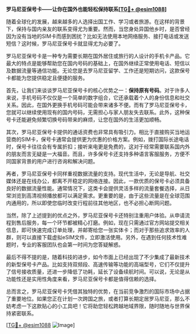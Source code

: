 **罗马尼亚保号卡——让你在国外也能轻松保持联系[[TG💪+ @esim1088](https://t.me/s/esim1088)]**

随着全球化的发展，越来越多的人选择出国工作、学习或者旅游。在这样的背景下，保持与国内亲友的联系变得尤为重要。然而，当您身处异国他乡时，是否曾经因为没有当地的SIM卡而感到困扰？比如无法使用本地网络服务、接打电话或发送短信？这时候，罗马尼亚保号卡就显得尤为必要了。

罗马尼亚保号卡是一种专为需要长期在国外居住或旅行的人设计的手机卡产品。它最大的特点是能够帮助您在国内号码的基础上，在国外继续正常使用电话、短信以及数据流量等通信功能。无论您是去罗马尼亚留学、工作还是短期访问，这款保号卡都能为您提供稳定且便捷的服务。

首先，让我们来谈谈罗马尼亚保号卡的核心优势之一：**保持原有号码**。对于许多人来说，手机号码不仅仅是一个简单的数字组合，它还承载着个人的身份信息和社交关系。因此，在国外更换手机号码可能会带来诸多不便。而有了罗马尼亚保号卡，您就可以继续使用现有的国内号码，无需担心与家人朋友失去联系。此外，这种保号卡还能避免频繁切换号码带来的麻烦，让您在国外的生活更加顺畅。

其次，罗马尼亚保号卡提供的通话资费也非常具有吸引力。相比于直接购买当地运营商的SIM卡，保号卡通常会提供更为优惠的价格方案。例如，拨打国际长途电话时，保号卡往往会有专属折扣；接听来电更是免费的，这对于经常需要联系国内外的朋友而言无疑是一大福音。而且，许多保号卡还支持多种语言客服服务，方便不同国家背景的用户进行咨询和解决问题。

再者，罗马尼亚保号卡同样重视数据流量的支持。现代生活中，无论是导航、社交媒体还是在线办公，都离不开稳定的网络连接。因此，一款优质的保号卡必须具备良好的数据流量性能。通常情况下，这类卡会提供灵活多样的流量套餐选择，从日常浏览到高清视频播放都可以满足需求。更重要的是，由于这些流量是在全球范围内通用的，所以即使您临时改变行程前往其他地区，也不必担心断网问题。

当然，除了上述提到的优点之外，罗马尼亚保号卡还特别注重用户体验。从申请流程到售后服务，每一个环节都被精心打磨。例如，现在只需通过官方网站提交相关信息，即可快速完成订单处理，并邮寄给您一张实体卡；而对于那些追求效率的人群，则可以直接下载虚拟eSIM文件，立即激活使用。另外，在遇到任何技术性难题时，专业的客服团队也会第一时间为您答疑解惑。

最后不得不提的是，随着科技的进步，如今市面上已经出现了不少集成了最新技术的新型保号卡产品。比如支持双频段、高速传输等功能的高端型号，它们不仅提升了信号接收质量，还进一步降低了功耗，延长了设备续航时间。可以说，无论是从功能性还是实用性角度来看，罗马尼亚保号卡都是值得信赖的选择。

总而言之，罗马尼亚保号卡凭借其独特的优势，在当前竞争激烈的国际市场中占据了重要地位。如果您正在计划一次跨国之旅，或者打算长期定居罗马尼亚，那么不妨考虑一下这款贴心的小工具吧！它将助您轻松跨越地域界限，随时随地与世界保持紧密联系。

[[TG💪+ @esim1088](https://t.me/s/esim1088) ![Image](https://i.postimg.cc/4NQfJmqS/Snipaste-2025-05-13-00-14-12.png)]